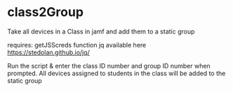 # class2Group
Take all devices in a Class in jamf and add them to a static group

requires: getJSScreds function
jq available here https://stedolan.github.io/jq/

Run the script & enter the class ID number and group ID number when prompted. All devices assigned to students in the class will be added to the static group
